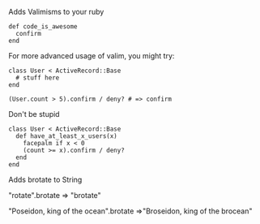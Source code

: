 Adds Valimisms to your ruby

    def code_is_awesome
      confirm
    end

For more advanced usage of valim, you might try:

    class User < ActiveRecord::Base
      # stuff here
    end

    (User.count > 5).confirm / deny? # => confirm

Don't be stupid

    class User < ActiveRecord::Base
      def have_at_least_x_users(x)
        facepalm if x < 0
        (count >= x).confirm / deny?
      end
    end

Adds brotate to String

"rotate".brotate => "brotate"


"Poseidon, king of the ocean".brotate =>"Broseidon, king of the brocean"
